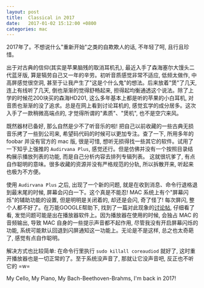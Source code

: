 ```yaml
---
layout: post
title:  Classical in 2017
date:   2017-01-02 15:12:00 +0800
categories: mac
---
```


2017年了。不想说什么"重新开始"之类的自欺欺人的话, 不年轻了呵, 且行且珍惜。

出于对古典的信仰(其实是苹果脑残的取消耳机孔), 最近入手了森海塞尔大馒头二代蓝牙版, 算是犒劳自己又一年的辛劳。初听音质感觉非常不适应, 低频太做作, 中高屏感觉很空洞, 甚至于让我产生了"这是个什么鬼"的想法。后来放着"煲"了几天, 连上有线听了几天, 倒也渐渐的觉得舒畅起来, 担得起均衡通透这个说法。除了上学的时候花200块买的森海HD201, 这么多年基本上都是听的苹果的小白耳机, 对音质也渐渐的没了追求。总是在网上看到讨论耳机的, 感觉玄学的成分居多。这次入手了一款稍微高端点的, 才觉得所谓的"素质"、"煲机", 也不是空穴来风。

既然器材已备好, 那么自然是少不了听音乐的啦! 把自己以前收藏的一些古典无损音乐拷了一些到公司来, 希望码代码的时候可以更加专注。查了一下, 所用多年的 foobar 并没有官方的 mac 版, 很是可惜, 想听无损得找一些其它的软件。试用了一下知乎上强推的 `Audirvana Plus`, 感觉还行。但是仿佛并没有一个按照目录结构展示播放列表的功能, 而是自己分析内容去排列专辑列表。 这就很坑爹了, 有点自作聪明的意味。很多收藏的资源并没有严格规范的分轨, 所以拆散开来, 听起来也极为不方便。

使用 `Audirvana Plus` 之后, 出现了一个新的问题, 就是在收到消息、命令行退格退到最末尾的时候, 屏幕会闪白一下。这个真是不能忍! MAC 系统上有个"屏幕闪烁"的辅助功能的设置, 但是明明是关闭着的, 却还是会闪, 奇了怪了! 每次屏闪, 整个人都不好了。在万能GOOGLE帮助下, 找到了一篇对此现象的[讨论帖](http://apple.stackexchange.com/questions/25605/how-can-i-stop-my-whole-screen-from-flashing-white-on-errors),
仔细看了看, 发觉问题可能是出在播放器软件上。因为播放器在使用的时候, 会独占 MAC 的音频输出, 导致 MAC 自身的一些提示声音都不起作用, 尽管我没有开启屏幕闪烁的功能, 系统可能默认回退到闪屏通知这一功能上。无论是不是这样, 总之也太奇葩了, 感觉有点自作聪明。

解决方式也比较简单: 在命令行里执行 `sudo killall coreaudiod` 就好了, 这时重开播放器也是一切正常的了。至于系统没声音了, 那就让它没声音吧, 反正也不听它的 =w=

My Cello, My Piano, My Bach-Beethoven-Brahms, I'm back in 2017!